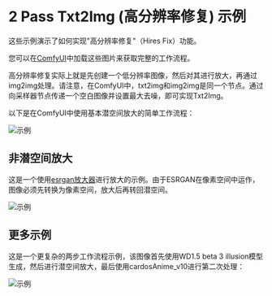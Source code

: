 # 2 Pass Txt2Img (高分辨率修复) 示例

这些示例演示了如何实现"高分辨率修复"（Hires Fix）功能。

您可以在[ComfyUI](https://github.com/comfyanonymous/ComfyUI)中加载这些图片来获取完整的工作流程。

高分辨率修复实际上就是先创建一个低分辨率图像，然后对其进行放大，再通过img2img处理。请注意，在ComfyUI中，txt2img和img2img是同一个节点。通过向采样器节点传递一个空白图像并设置最大去噪，即可实现Txt2Img。

以下是在ComfyUI中使用基本潜空间放大的简单工作流程：

![示例](hiresfix_latent_workflow.png)

## 非潜空间放大

这是一个使用[esrgan放大器](../upscale_models)进行放大的示例。由于ESRGAN在像素空间中运作，图像必须先转换为像素空间，放大后再转回潜空间。

![示例](hiresfix_esrgan_workflow.png)


## 更多示例

这是一个更复杂的两步工作流程示例，该图像首先使用WD1.5 beta 3 illusion模型生成，然后进行潜空间放大，最后使用cardosAnime_v10进行第二次处理：

![示例](latent_upscale_different_prompt_model.png)


